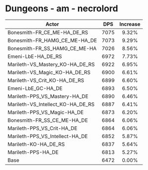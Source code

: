 # Dungeons - am - necrolord
| Actor | DPS | Increase |
|---|:---:|:---:|
|Bonesmith-FR_CE_ME-HA_DE_RS|7075|9.32%|
|Bonesmith-FR_HAMG_CE_ME-HA_DE|7073|9.29%|
|Bonesmith-FR_SS_HAMG_CE_ME-HA|7026|8.56%|
|Emeni-LbE-HA_DE_RS|6972|7.73%|
|Marileth-VS_Mastery_KO-HA_DE_RS|6922|6.95%|
|Marileth-VS_Magic_KO-HA_DE_RS|6900|6.61%|
|Marileth-VS_Crit_KO-HA_DE_RS|6899|6.60%|
|Emeni-LbE_GC-HA_DE|6893|6.50%|
|Marileth-PPS_VS_Mastery-HA_DE|6890|6.46%|
|Marileth-VS_Intellect_KO-HA_DE_RS|6887|6.41%|
|Marileth-PPS_VS_Magic-HA_DE|6873|6.20%|
|Bonesmith-FR_SS_CE_ME-HA_DE|6864|6.06%|
|Marileth-PPS_VS_Crit-HA_DE|6864|6.06%|
|Marileth-PPS_VS_Intellect-HA_DE|6852|5.87%|
|Marileth-KO-HA_DE_RS|6837|5.64%|
|Marileth-PPS-HA_DE|6813|5.27%|
|Base|6472|0.00%|
